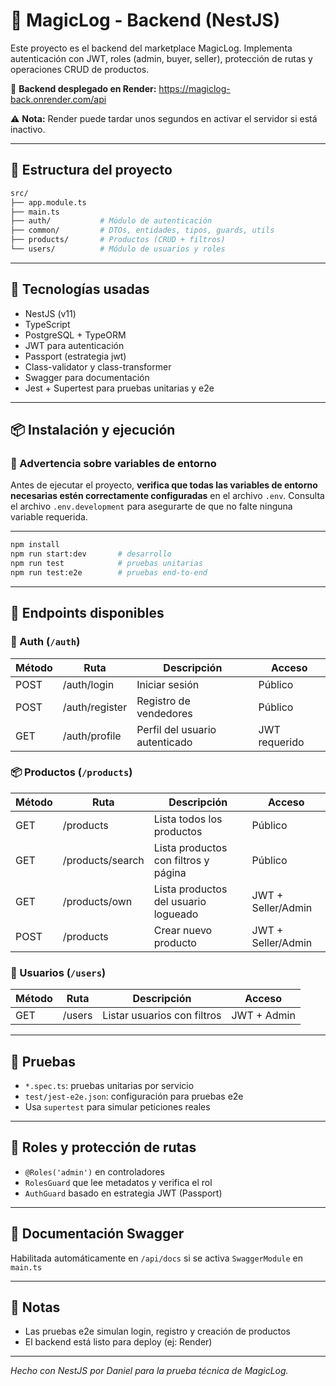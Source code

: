 # 🚀 MagicLog - Backend (NestJS)

Este proyecto es el backend del marketplace MagicLog. Implementa autenticación con JWT, roles (admin, buyer, seller), protección de rutas y operaciones CRUD de productos.

🔗 **Backend desplegado en Render:** https://magiclog-back.onrender.com/api

⚠️ **Nota:** Render puede tardar unos segundos en activar el servidor si está inactivo.

---

## 📁 Estructura del proyecto

```bash
src/
├── app.module.ts
├── main.ts
├── auth/           # Módulo de autenticación
├── common/         # DTOs, entidades, tipos, guards, utils
├── products/       # Productos (CRUD + filtros)
└── users/          # Módulo de usuarios y roles
```

---

## 🧰 Tecnologías usadas

- NestJS (v11)
- TypeScript
- PostgreSQL + TypeORM
- JWT para autenticación
- Passport (estrategia jwt)
- Class-validator y class-transformer
- Swagger para documentación
- Jest + Supertest para pruebas unitarias y e2e

---

## 📦 Instalación y ejecución

### 🚨 Advertencia sobre variables de entorno

Antes de ejecutar el proyecto, **verifica que todas las variables de entorno necesarias estén correctamente configuradas** en el archivo `.env`. Consulta el archivo `.env.development` para asegurarte de que no falte ninguna variable requerida.

---

```bash
npm install
npm run start:dev       # desarrollo
npm run test            # pruebas unitarias
npm run test:e2e        # pruebas end-to-end
```

---

## 📑 Endpoints disponibles

### 🔐 Auth (`/auth`)

| Método | Ruta           | Descripción                    | Acceso        |
| ------ | -------------- | ------------------------------ | ------------- |
| POST   | /auth/login    | Iniciar sesión                 | Público       |
| POST   | /auth/register | Registro de vendedores         | Público       |
| GET    | /auth/profile  | Perfil del usuario autenticado | JWT requerido |

### 📦 Productos (`/products`)

| Método | Ruta             | Descripción                          | Acceso             |
| ------ | ---------------- | ------------------------------------ | ------------------ |
| GET    | /products        | Lista todos los productos            | Público            |
| GET    | /products/search | Lista productos con filtros y página | Público            |
| GET    | /products/own    | Lista productos del usuario logueado | JWT + Seller/Admin |
| POST   | /products        | Crear nuevo producto                 | JWT + Seller/Admin |

### 👥 Usuarios (`/users`)

| Método | Ruta   | Descripción                 | Acceso      |
| ------ | ------ | --------------------------- | ----------- |
| GET    | /users | Listar usuarios con filtros | JWT + Admin |

---

## 🧪 Pruebas

- `*.spec.ts`: pruebas unitarias por servicio
- `test/jest-e2e.json`: configuración para pruebas e2e
- Usa `supertest` para simular peticiones reales

---

## 🔐 Roles y protección de rutas

- `@Roles('admin')` en controladores
- `RolesGuard` que lee metadatos y verifica el rol
- `AuthGuard` basado en estrategia JWT (Passport)

---

## 🧾 Documentación Swagger

Habilitada automáticamente en `/api/docs` si se activa `SwaggerModule` en `main.ts`

---

## 📝 Notas

- Las pruebas e2e simulan login, registro y creación de productos
- El backend está listo para deploy (ej: Render)

---

_Hecho con NestJS por Daniel para la prueba técnica de MagicLog._
